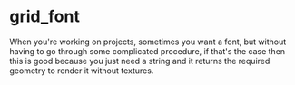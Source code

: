 # grid_font

When you're working on projects, sometimes you want a font, but without having to go through some complicated procedure, if that's the case then this is good because you just need a string and it returns the required geometry to render it without textures.

